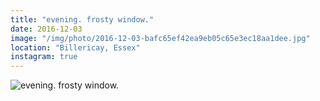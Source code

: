 ```yaml
---
title: "evening. frosty window."
date: 2016-12-03
image: "/img/photo/2016-12-03-bafc65ef42ea9eb05c65e3ec18aa1dee.jpg"
location: "Billericay, Essex"
instagram: true
---
```


![evening. frosty window.](/img/photo/2016-12-03-bafc65ef42ea9eb05c65e3ec18aa1dee.jpg)

